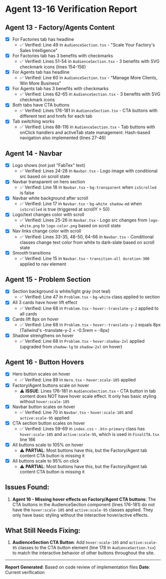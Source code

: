 # Agent 13-16 Verification Report

## Agent 13 - Factory/Agents Content

- [x] For Factories tab has headline
  - ✅ Verified: Line 49 in `AudienceSection.tsx` - "Scale Your Factory's Sales Intelligence"
- [x] For Factories tab has 3 benefits with checkmarks
  - ✅ Verified: Lines 51-54 in `AudienceSection.tsx` - 3 benefits with SVG checkmark icons (lines 154-156)
- [x] For Agents tab has headline
  - ✅ Verified: Line 60 in `AudienceSection.tsx` - "Manage More Clients, Win More Business"
- [x] For Agents tab has 3 benefits with checkmarks
  - ✅ Verified: Lines 62-65 in `AudienceSection.tsx` - 3 benefits with SVG checkmark icons
- [x] Both tabs have CTA buttons
  - ✅ Verified: Lines 176-181 in `AudienceSection.tsx` - CTA buttons with different text and hrefs for each tab
- [x] Tab switching works
  - ✅ Verified: Lines 88-116 in `AudienceSection.tsx` - Tab buttons with onClick handlers and activeTab state management. Hash-based navigation also implemented (lines 27-46)

## Agent 14 - Navbar

- [x] Logo shows (not just "FabTex" text)
  - ✅ Verified: Lines 24-28 in `Navbar.tsx` - Logo image with conditional src based on scroll state
- [x] Navbar transparent on hero section
  - ✅ Verified: Line 18 in `Navbar.tsx` - `bg-transparent` when `isScrolled` is false
- [x] Navbar white background after scroll
  - ✅ Verified: Line 17 in `Navbar.tsx` - `bg-white shadow-md` when `isScrolled` is true (triggered at scrollY > 50)
- [x] Logo/text changes color with scroll
  - ✅ Verified: Lines 25-26 in `Navbar.tsx` - Logo src changes from `logo-white.png` to `logo-color.png` based on scroll state
- [x] Nav links change color with scroll
  - ✅ Verified: Lines 33-35, 48-50, 64-66 in `Navbar.tsx` - Conditional classes change text color from white to dark-slate based on scroll state
- [x] Smooth transitions
  - ✅ Verified: Line 15 in `Navbar.tsx` - `transition-all duration-300` applied to nav element

## Agent 15 - Problem Section

- [x] Section background is white/light gray (not teal)
  - ✅ Verified: Line 47 in `Problem.tsx` - `bg-white` class applied to section
- [x] All 3 cards have hover lift effect
  - ✅ Verified: Line 68 in `Problem.tsx` - `hover:-translate-y-2` applied to all cards
- [x] Cards lift 8px on hover
  - ✅ Verified: Line 68 in `Problem.tsx` - `hover:-translate-y-2` equals 8px (Tailwind's -translate-y-2 = -0.5rem = -8px)
- [x] Shadow strengthens on hover
  - ✅ Verified: Line 68 in `Problem.tsx` - `hover:shadow-2xl` applied (upgraded from `shadow-lg` to `shadow-2xl` on hover)

## Agent 16 - Button Hovers

- [x] Hero button scales on hover
  - ✅ Verified: Line 89 in `Hero.tsx` - `hover:scale-105` applied
- [x] Factory/Agent buttons scale on hover
  - ⚠️ **ISSUE**: Lines 176-181 in `AudienceSection.tsx` - CTA button in tab content does NOT have hover scale effect. It only has basic styling without `hover:scale-105`
- [x] Navbar button scales on hover
  - ✅ Verified: Line 70 in `Navbar.tsx` - `hover:scale-105` and `active:scale-95` applied
- [x] CTA section button scales on hover
  - ✅ Verified: Lines 59-69 in `index.css` - `.btn-primary` class has `hover:scale-105` and `active:scale-95`, which is used in `FinalCTA.tsx` line 166
- [x] All buttons scale to 105% on hover
  - ⚠️ **PARTIAL**: Most buttons have this, but the Factory/Agent tab content CTA button is missing it
- [x] All buttons scale to 95% on click
  - ⚠️ **PARTIAL**: Most buttons have this, but the Factory/Agent tab content CTA button is missing it

## Issues Found:

1. **Agent 16 - Missing hover effects on Factory/Agent CTA buttons**: The CTA buttons in the AudienceSection component (lines 176-181) do not have the `hover:scale-105` and `active:scale-95` classes applied. They only have basic styling without the interactive hover/active effects.

## What Still Needs Fixing:

1. **AudienceSection CTA Button**: Add `hover:scale-105` and `active:scale-95` classes to the CTA button element (line 178 in `AudienceSection.tsx`) to match the interactive behavior of other buttons throughout the site.

---

**Report Generated**: Based on code review of implementation files
**Date**: Current verification

